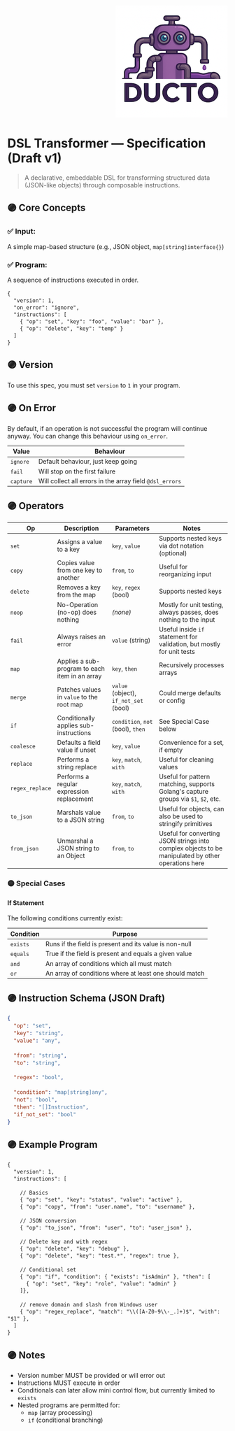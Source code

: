 <!--suppress HtmlDeprecatedAttribute -->
<p align="right">
    <a href="https://github.com/tommed" title="See Project Ducto">
        <img src="../assets/ducto-logo-small.png" alt="A part of Project Ducto"/>
    </a>
</p>

# DSL Transformer — Specification (Draft v1)

> A declarative, embeddable DSL for transforming structured data (JSON-like objects) through composable instructions.

## 🟣 Core Concepts

### ✅ Input:
A simple map-based structure (e.g., JSON object, `map[string]interface{}`)

### ✅ Program:
A sequence of instructions executed in order.

```json5
{
  "version": 1,
  "on_error": "ignore",
  "instructions": [
    { "op": "set", "key": "foo", "value": "bar" },
    { "op": "delete", "key": "temp" }
  ]
}
```

## 🟣 Version

To use this spec, you must set `version` to `1` in your program.

## 🟣 On Error

By default, if an operation is not successful the program will continue anyway. You can change this behaviour using `on_error`.

| Value     | Behaviour                                                |
|-----------|----------------------------------------------------------|
| `ignore`  | Default behaviour, just keep going                       |
| `fail`    | Will stop on the first failure                           |
| `capture` | Will collect all errors in the array field `@dsl_errors` |

## 🟣 Operators

| Op              | Description                                    | Parameters                            | Notes                                                                                              |
|-----------------|------------------------------------------------|---------------------------------------|----------------------------------------------------------------------------------------------------|
| `set`           | Assigns a value to a key                       | `key`, `value`                        | Supports nested keys via dot notation (optional)                                                   |
| `copy`          | Copies value from one key to another           | `from`, `to`                          | Useful for reorganizing input                                                                      |
| `delete`        | Removes a key from the map                     | `key`, `regex` (bool)                 | Supports nested keys                                                                               |
| `noop`          | No-Operation (no-op) does nothing              | _(none)_                              | Mostly for unit testing, always passes, does nothing to the input                                  |
| `fail`          | Always raises an error                         | `value` (string)                      | Useful inside `if` statement for validation, but mostly for unit tests                             |
| `map`           | Applies a sub-program to each item in an array | `key`, `then`                         | Recursively processes arrays                                                                       |
| `merge`         | Patches values in `value` to the root map      | `value` (object), `if_not_set` (bool) | Could merge defaults or config                                                                     |
| `if`            | Conditionally applies sub-instructions         | `condition`, `not` (bool), `then`     | See Special Case below                                                                             |
| `coalesce`      | Defaults a field value if unset                | `key`, `value`                        | Convenience for a set, if empty                                                                    |
| `replace`       | Performs a string replace                      | `key`, `match`, `with`                | Useful for cleaning values                                                                         |
| `regex_replace` | Performs a regular expression replacement      | `key`, `match`, `with`                | Useful for pattern matching, supports Golang's capture groups via `$1`, `$2`, etc.                 |
| `to_json`       | Marshals value to a JSON string                | `from`, `to`                          | Useful for objects, can also be used to stringify primitives                                       |
| `from_json`     | Unmarshal a JSON string to an Object           | `from`, `to`                          | Useful for converting JSON strings into complex objects to be manipulated by other operations here |

### 🟡 Special Cases

#### If Statement

The following conditions currently exist:

| Condition | Purpose                                                 |
|-----------|---------------------------------------------------------|
| `exists`  | Runs if the field is present and its value is non-null  |
| `equals`  | True if the field is present and equals a given value   |
| `and`     | An array of conditions which all must match             |
| `or`      | An array of conditions where at least one should match  |

## 🟣 Instruction Schema (JSON Draft)

```json
{
  "op": "set",
  "key": "string",
  "value": "any",
  
  "from": "string",
  "to": "string",
  
  "regex": "bool",
  
  "condition": "map[string]any",
  "not": "bool",
  "then": "[]Instruction",
  "if_not_set": "bool"
}
```

## 🟣 Example Program

```json5
{
  "version": 1,
  "instructions": [
    
    // Basics
    { "op": "set", "key": "status", "value": "active" },
    { "op": "copy", "from": "user.name", "to": "username" },
    
    // JSON conversion
    { "op": "to_json", "from": "user", "to": "user_json" },
    
    // Delete key and with regex
    { "op": "delete", "key": "debug" },
    { "op": "delete", "key": "test.*", "regex": true },
    
    // Conditional set
    { "op": "if", "condition": { "exists": "isAdmin" }, "then": [
      { "op": "set", "key": "role", "value": "admin" }
    ]},

    // remove domain and slash from Windows user
    { "op": "regex_replace", "match": "\\([A-Z0-9\\-_.]+)$", "with": "$1" },
  ]
}
```

## 🟣 Notes

- Version number MUST be provided or will error out
- Instructions MUST execute in order 
- Conditionals can later allow mini control flow, but currently limited to `exists`
- Nested programs are permitted for:
  - `map` (array processing)
  - `if` (conditional branching)

